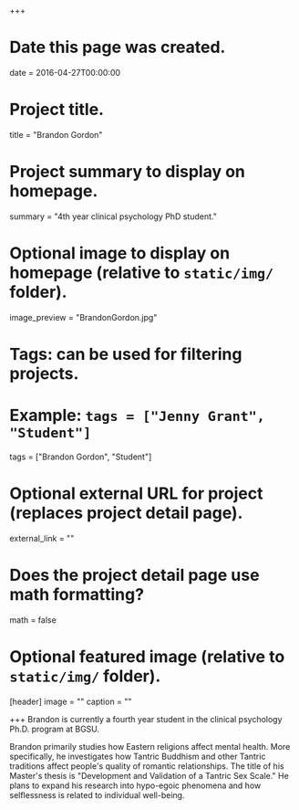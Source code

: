 +++
# Date this page was created.
date = 2016-04-27T00:00:00

# Project title.
title = "Brandon Gordon"

# Project summary to display on homepage.
summary = "4th year clinical psychology PhD student."

# Optional image to display on homepage (relative to `static/img/` folder).
image_preview = "BrandonGordon.jpg"

# Tags: can be used for filtering projects.
# Example: `tags = ["Jenny Grant", "Student"]`
tags = ["Brandon Gordon", "Student"]

# Optional external URL for project (replaces project detail page).
external_link = ""

# Does the project detail page use math formatting?
math = false

# Optional featured image (relative to `static/img/` folder).
[header]
image = ""
caption = ""

+++
Brandon is currently a fourth year student in the clinical psychology Ph.D. program at BGSU. 

Brandon primarily studies how Eastern religions affect mental health. More specifically, he investigates how Tantric Buddhism and other Tantric traditions affect people's quality of romantic relationships. The title of his Master's thesis is "Development and Validation of a Tantric Sex Scale." He plans to expand his research into hypo-egoic phenomena and how selflessness is related to individual well-being.  
